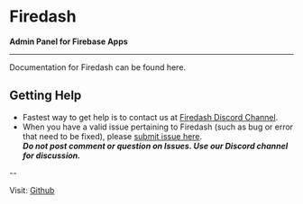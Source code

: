 # Firedash
**Admin Panel for Firebase Apps**

---

Documentation for Firedash can be found here.

## Getting Help

- Fastest way to get help is to contact us at [Firedash Discord Channel](https://discord.gg/Xk4DJHs).
- When you have a valid issue pertaining to Firedash (such as bug or error that need to be fixed), please [submit issue here](https://github.com/nikahmadz/Firedash/issues).  
**_Do not post comment or question on Issues. Use our Discord channel for discussion._**

--

Visit: [Github](https://nikahmadz.github.io/Firedash/)
